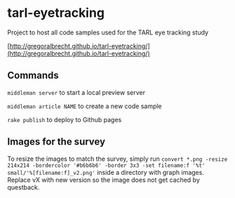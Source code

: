 # tarl-eyetracking
Project to host all code samples used for the TARL eye tracking study

[http://gregoralbrecht.github.io/tarl-eyetracking/](http://gregoralbrecht.github.io/tarl-eyetracking/)


## Commands
`middleman server` to start a local preview server

`middleman article NAME` to create a new code sample

`rake publish` to deploy to Github pages


## Images for the survey
To resize the images to match the survey, simply run
`convert *.png -resize 214x214 -bordercolor '#b6b6b6' -border 3x3 -set filename:f '%t' small/'%[filename:f]_v2.png'` inside a directory with graph images. Replace vX with new version so the image does not get cached by questback.
